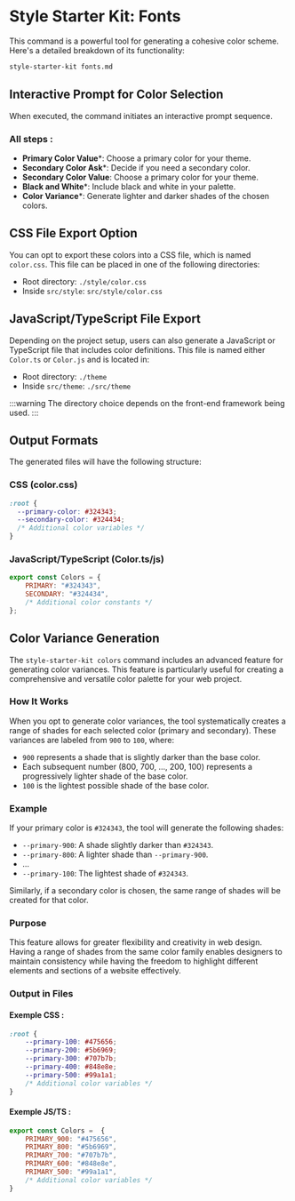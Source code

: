 # Style Starter Kit: Fonts


This command is a powerful tool for generating a cohesive color scheme. Here's a detailed breakdown of its functionality:

```bash
style-starter-kit fonts.md
```

## Interactive Prompt for Color Selection
When executed, the command initiates an interactive prompt sequence.

### All steps :

- **Primary Color Value***: Choose a primary color for your theme.
- **Secondary Color Ask***: Decide if you need a secondary color.
- **Secondary Color Value**: Choose a primary color for your theme.
- **Black and White***: Include black and white in your palette.
- **Color Variance***: Generate lighter and darker shades of the chosen colors.

## CSS File Export Option
You can opt to export these colors into a CSS file, which is named `color.css`. This file can be placed in one of the following directories:
- Root directory: `./style/color.css`
- Inside `src/style`: `src/style/color.css`

## JavaScript/TypeScript File Export
Depending on the project setup, users can also generate a JavaScript or TypeScript file that includes color definitions. This file is named either `Color.ts` or `Color.js` and is located in:
- Root directory: `./theme`
- Inside `src/theme`: `./src/theme`

:::warning
The directory choice depends on the front-end framework being used.
:::

## Output Formats
The generated files will have the following structure:

### CSS (color.css)
```css
:root {
  --primary-color: #324343;
  --secondary-color: #324434;
  /* Additional color variables */
}
```

### JavaScript/TypeScript (Color.ts/js)
```js
export const Colors = {
    PRIMARY: "#324343",
    SECONDARY: "#324434",
    /* Additional color constants */
};
```

## Color Variance Generation

The `style-starter-kit colors` command includes an advanced feature for generating color variances. This feature is particularly useful for creating a comprehensive and versatile color palette for your web project.

### How It Works
When you opt to generate color variances, the tool systematically creates a range of shades for each selected color (primary and secondary). These variances are labeled from `900` to `100`, where:

- `900` represents a shade that is slightly darker than the base color.
- Each subsequent number (800, 700, ..., 200, 100) represents a progressively lighter shade of the base color.
- `100` is the lightest possible shade of the base color.

### Example
If your primary color is `#324343`, the tool will generate the following shades:

- `--primary-900`: A shade slightly darker than `#324343`.
- `--primary-800`: A lighter shade than `--primary-900`.
- ...
- `--primary-100`: The lightest shade of `#324343`.

Similarly, if a secondary color is chosen, the same range of shades will be created for that color.

### Purpose
This feature allows for greater flexibility and creativity in web design. Having a range of shades from the same color family enables designers to maintain consistency while having the freedom to highlight different elements and sections of a website effectively.

### Output in Files

#### Exemple CSS :

```css
:root {
    --primary-100: #475656;
    --primary-200: #5b6969;
    --primary-300: #707b7b;
    --primary-400: #848e8e;
    --primary-500: #99a1a1;
    /* Additional color variables */
}
```

#### Exemple JS/TS :

```js
export const Colors =  {
    PRIMARY_900: "#475656",
    PRIMARY_800: "#5b6969",
    PRIMARY_700: "#707b7b",
    PRIMARY_600: "#848e8e",
    PRIMARY_500: "#99a1a1",
	/* Additional color variables */
}
```



